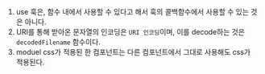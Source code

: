 1. use 훅은, 함수 내에서 사용할 수 있다고 해서 훅의 콜백함수에서 사용할 수 있는 것은 아니다.
2. URI를 통해 받아온 문자열의 인코딩은 `URI 인코딩`이며, 이를 decode하는 것은 `decodedFilename` 함수이다.
3. moduel css가 적용된 한 컴포넌트는 다른 컴포넌트에서 그대로 사용해도 css가 적용된다.
